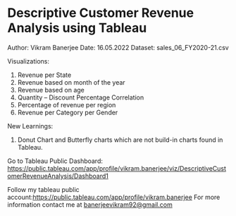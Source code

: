 # Descriptive Customer Revenue Analysis using Tableau
Author: Vikram Banerjee 
Date: 16.05.2022
Dataset: sales_06_FY2020-21.csv

Visualizations:
1.	Revenue per State
2.	Revenue based on month of the year
3.	Revenue based on age
4.	Quantity – Discount Percentage Correlation
5.	Percentage of revenue per region
6.	Revenue per Category per Gender

New Learnings:
1.	Donut Chart and Butterfly charts which are not build-in charts found in Tableau.

Go to Tableau Public Dashboard:
https://public.tableau.com/app/profile/vikram.banerjee/viz/DescriptiveCustomerRevenueAnalysis/Dashboard1

Follow my tableau public account:https://public.tableau.com/app/profile/vikram.banerjee
For more information contact me at banerjeevikram92@gmail.com
